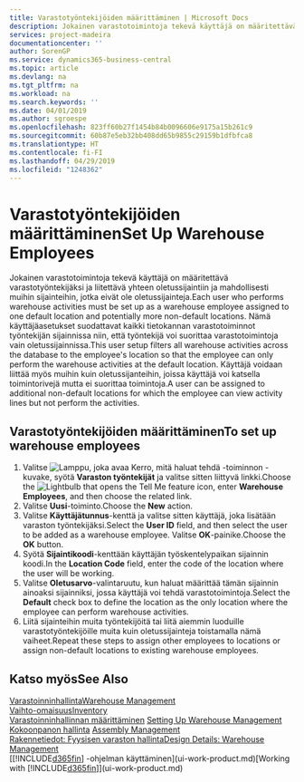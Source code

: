 ```yaml
---
title: Varastotyöntekijöiden määrittäminen | Microsoft Docs
description: Jokainen varastotoimintoja tekevä käyttäjä on määritettävä varastotyöntekijäksi ja liitettävä yhteen oletussijaintiin ja mahdollisesti muihin sijainteihin, jotka eivät ole oletussijainteja.
services: project-madeira
documentationcenter: ''
author: SorenGP
ms.service: dynamics365-business-central
ms.topic: article
ms.devlang: na
ms.tgt_pltfrm: na
ms.workload: na
ms.search.keywords: ''
ms.date: 04/01/2019
ms.author: sgroespe
ms.openlocfilehash: 823ff60b27f1454b84b0096606e9175a15b261c9
ms.sourcegitcommit: 60b87e5eb32bb408dd65b9855c29159b1dfbfca8
ms.translationtype: HT
ms.contentlocale: fi-FI
ms.lasthandoff: 04/29/2019
ms.locfileid: "1248362"
---
```

# <a name="set-up-warehouse-employees"></a><span data-ttu-id="9239c-103">Varastotyöntekijöiden määrittäminen</span><span class="sxs-lookup"><span data-stu-id="9239c-103">Set Up Warehouse Employees</span></span>
<span data-ttu-id="9239c-104">Jokainen varastotoimintoja tekevä käyttäjä on määritettävä varastotyöntekijäksi ja liitettävä yhteen oletussijaintiin ja mahdollisesti muihin sijainteihin, jotka eivät ole oletussijainteja.</span><span class="sxs-lookup"><span data-stu-id="9239c-104">Each user who performs warehouse activities must be set up as a warehouse employee assigned to one default location and potentially more non-default locations.</span></span> <span data-ttu-id="9239c-105">Nämä käyttäjäasetukset suodattavat kaikki tietokannan varastotoiminnot työntekijän sijainnissa niin, että työntekijä voi suorittaa varastotoimintoja vain oletussijainnissa.</span><span class="sxs-lookup"><span data-stu-id="9239c-105">This user setup filters all warehouse activities across the database to the employee's location so that the employee can only perform the warehouse activities at the default location.</span></span> <span data-ttu-id="9239c-106">Käyttäjä voidaan liittää myös muihin kuin oletussijanteihin, joissa käyttäjä voi katsella toimintorivejä mutta ei suorittaa toimintoja.</span><span class="sxs-lookup"><span data-stu-id="9239c-106">A user can be assigned to additional non-default locations for which the employee can view activity lines but not perform the activities.</span></span>

## <a name="to-set-up-warehouse-employees"></a><span data-ttu-id="9239c-107">Varastotyöntekijöiden määrittäminen</span><span class="sxs-lookup"><span data-stu-id="9239c-107">To set up warehouse employees</span></span>  
1.  <span data-ttu-id="9239c-108">Valitse ![Lamppu, joka avaa Kerro, mitä haluat tehdä -toiminnon](media/ui-search/search_small.png "Kerro, mitä haluat tehdä") -kuvake, syötä **Varaston työntekijät** ja valitse sitten liittyvä linkki.</span><span class="sxs-lookup"><span data-stu-id="9239c-108">Choose the ![Lightbulb that opens the Tell Me feature](media/ui-search/search_small.png "Tell me what you want to do") icon, enter **Warehouse Employees**, and then choose the related link.</span></span>  
2. <span data-ttu-id="9239c-109">Valitse **Uusi**-toiminto.</span><span class="sxs-lookup"><span data-stu-id="9239c-109">Choose the **New** action.</span></span>  
3. <span data-ttu-id="9239c-110">Valitse **Käyttäjätunnus**-kenttä ja valitse sitten käyttäjä, joka lisätään varaston työntekijäksi.</span><span class="sxs-lookup"><span data-stu-id="9239c-110">Select the **User ID** field, and then select the user to be added as a warehouse employee.</span></span> <span data-ttu-id="9239c-111">Valitse **OK**-painike.</span><span class="sxs-lookup"><span data-stu-id="9239c-111">Choose the **OK** button.</span></span>  
6.  <span data-ttu-id="9239c-112">Syötä **Sijaintikoodi**-kenttään käyttäjän työskentelypaikan sijainnin koodi.</span><span class="sxs-lookup"><span data-stu-id="9239c-112">In the **Location Code** field, enter the code of the location where the user will be working.</span></span>  
7.  <span data-ttu-id="9239c-113">Valitse **Oletusarvo**-valintaruutu, kun haluat määrittää tämän sijainnin ainoaksi sijainniksi, jossa käyttäjä voi tehdä varastotoimintoja.</span><span class="sxs-lookup"><span data-stu-id="9239c-113">Select the **Default** check box to define the location as the only location where the employee can perform warehouse activities.</span></span>  
8.  <span data-ttu-id="9239c-114">Liitä sijainteihin muita työntekijöitä tai liitä aiemmin luoduille varastotyöntekijöille muita kuin oletussijainteja toistamalla nämä vaiheet.</span><span class="sxs-lookup"><span data-stu-id="9239c-114">Repeat these steps to assign other employees to locations or assign non-default locations to existing warehouse employees.</span></span>  

## <a name="see-also"></a><span data-ttu-id="9239c-115">Katso myös</span><span class="sxs-lookup"><span data-stu-id="9239c-115">See Also</span></span>  
[<span data-ttu-id="9239c-116">Varastoinninhallinta</span><span class="sxs-lookup"><span data-stu-id="9239c-116">Warehouse Management</span></span>](warehouse-manage-warehouse.md)  
[<span data-ttu-id="9239c-117">Vaihto-omaisuus</span><span class="sxs-lookup"><span data-stu-id="9239c-117">Inventory</span></span>](inventory-manage-inventory.md)  
<span data-ttu-id="9239c-118">[Varastoinninhallinnan määrittäminen](warehouse-setup-warehouse.md)   </span><span class="sxs-lookup"><span data-stu-id="9239c-118">[Setting Up Warehouse Management](warehouse-setup-warehouse.md)   </span></span>  
<span data-ttu-id="9239c-119">[Kokoonpanon hallinta](assembly-assemble-items.md)  </span><span class="sxs-lookup"><span data-stu-id="9239c-119">[Assembly Management](assembly-assemble-items.md)  </span></span>  
[<span data-ttu-id="9239c-120">Rakennetiedot: Fyysisen varaston hallinta</span><span class="sxs-lookup"><span data-stu-id="9239c-120">Design Details: Warehouse Management</span></span>](design-details-warehouse-management.md)  
<span data-ttu-id="9239c-121">[[!INCLUDE[d365fin](includes/d365fin_md.md)] -ohjelman käyttäminen](ui-work-product.md)</span><span class="sxs-lookup"><span data-stu-id="9239c-121">[Working with [!INCLUDE[d365fin](includes/d365fin_md.md)]](ui-work-product.md)</span></span>  
